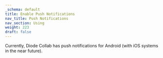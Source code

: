 ```yaml
---
_schema: default
title: Enable Push Notifications
nav_title: Push Notifications
nav_section: Using
weight: 223
draft: false
---
```

Currently, Diode Collab has push notifications for Android (with iOS systems in the near future).